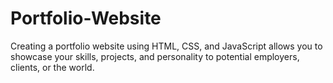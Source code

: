 # Portfolio-Website
Creating a portfolio website using HTML, CSS, and JavaScript allows you to showcase your skills, projects, and personality to potential employers, clients, or the world.
